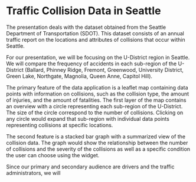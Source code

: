 # Traffic Collision Data in Seattle

The presentation deals with the dataset obtained from the Seattle Department of Transportation (SDOT). This dataset consists of an annual traffic report on the locations and attributes of collisions that occur within Seattle.

For our presentation, we will be focusing on the U-District region in Seattle. We will compare the frequency of accidents in each sub-region of the U-District (Ballard, Phinney Ridge, Fremont, Greenwood, University District, Green Lake, Northgate, Magnolia, Queen Anne, Capitol Hill).

The primary feature of the data application is a leaflet map containing data points with information on collisions, such as the collision type, the amount of injuries, and the amount of fatalities. The first layer of the map contains an overview with a circle representing each sub-region of the U-District. The size of the circle correspond to the number of collisions. Clicking on any circle would expand that sub-region with individual data points representing collisions at specific locations.

The second feature is a stacked bar graph with a summarized view of the collision data. The graph would show the relationship between the number of collisions and the severity of the collisions as well as a specific condition the user can choose using the widget.

Since our primary and secondary audience are drivers and the traffic administrators, we will
